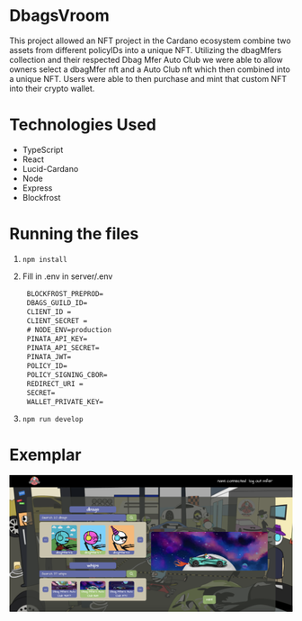 # DbagsVroom

This project allowed an NFT project in the Cardano ecosystem combine two assets from different policyIDs into a unique NFT. Utilizing the dbagMfers collection and their respected Dbag Mfer Auto Club we were able to allow owners select a dbagMfer nft and a Auto Club nft which then combined into a unique NFT. Users were able to then purchase and mint that custom NFT into their crypto wallet. 

# Technologies Used
- TypeScript
- React
- Lucid-Cardano
- Node
- Express
- Blockfrost

# Running the files 
1. ``` npm install ```
2. Fill in .env in server/.env
        
        BLOCKFROST_PREPROD=
        DBAGS_GUILD_ID=
        CLIENT_ID =
        CLIENT_SECRET =
        # NODE_ENV=production
        PINATA_API_KEY=
        PINATA_API_SECRET=
        PINATA_JWT=
        POLICY_ID=
        POLICY_SIGNING_CBOR=
        REDIRECT_URI =
        SECRET=
        WALLET_PRIVATE_KEY=

3. ``` npm run develop ```

# Exemplar
![alt text](imgs/image.png)

